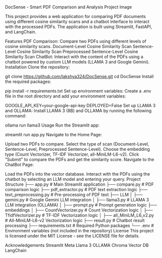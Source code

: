 DocSense - Smart PDF Comparison and Analysis
Project Image

This project provides a web application for comparing PDF documents using different cosine similarity scans and a chatbot interface to interact with the processed PDFs. The application is built using Streamlit, FastAPI, and LangChain.

Features
PDF Comparison: Compare two PDFs using different levels of cosine similarity scans.
Document-Level Cosine Similarity Scan
Sentence-Level Cosine Similarity Scan
Preprocessed Sentence-Level Cosine Similarity Scan
ChatBot: Interact with the content of the PDFs using a chatbot powered by custom LLM models (LLAMA 3 and Google Gemini).
Installation
Clone the repository:

git clone https://github.com/lakshya324/DocSense.git
cd DocSense
Install the required packages:

pip install -r requirements.txt
Set up environment variables: Create a .env file in the root directory and add your environment variables:

GOOGLE_API_KEY=your-google-api-key
DEPLOYED=False
Set up LLAMA 3 and OLLAMA: Install LLAMA 3 (8B) and OLLAMA by running the following command:

ollama run llama3
Usage
Run the Streamlit app:

streamlit run app.py
Navigate to the Home Page:

Upload two PDFs to compare.
Select the type of scan (Document-Level, Sentence-Level, Preprocessed Sentence-Level).
Choose the embedding type (Count Vectorizer, TF-IDF Vectorizer, all-MiniLM-L6-v2).
Click "Submit" to compare the PDFs and get the similarity score.
Navigate to the ChatBot Page:

Load the PDFs into the vector database.
Interact with the PDFs using the chatbot by selecting an LLM model and entering your query.
Project Structure
├── app.py                     # Main Streamlit application
├── compare.py                 # PDF comparison logic
├── pdf_extractor.py           # PDF text extraction logic
├── text_preprocessing.py      # Pre-processing of PDF text
├── LLM
│   ├── gemini.py              # Google Gemini LLM integration
│   ├── llama3.py              # LLAMA 3 LLM integration (OLLAMA)
│   ├── prompt.py              # Prompt generation logic
├── embeddings
│   ├── CountVectorizer.py     # Count Vectorization logic
│   ├── TfidfVectorizer.py     # TF-IDF Vectorization logic
│   ├── all_MiniLM_L6_v2.py    # All-MiniLM-L6-v2 Vectorization logic
├── result.py                  # Chatbot result processing
├── requirements.txt           # Required Python packages
└── .env                       # Environment variables (not included in the repository)
License
This project is licensed under the MIT License - see the LICENSE file for details.

Acknowledgements
Streamlit
Meta Llama 3
OLLAMA
Chroma Vector DB
LangChain
